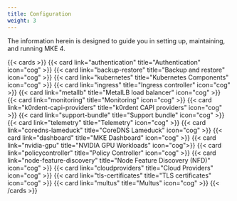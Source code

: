 ```yaml
---
title: Configuration
weight: 3
---
```


The information herein is designed to guide you in setting up, maintaining, and running MKE 4.

{{< cards >}}
{{< card link="authentication" title="Authentication" icon="cog" >}}
{{< card link="backup-restore" title="Backup and restore" icon="cog" >}}
{{< card link="kubernetes" title="Kubernetes Components" icon="cog" >}}
{{< card link="ingress" title="Ingress controller" icon="cog" >}}
{{< card link="metallb" title="MetalLB load balancer" icon="cog" >}}
{{< card link="monitoring" title="Monitoring" icon="cog" >}}
{{< card link="k0rdent-capi-providers" title="k0rdent CAPI providers" icon="cog" >}}
{{< card link="support-bundle" title="Support bundle" icon="cog" >}}
{{< card link="telemetry" title="Telemetry" icon="cog" >}}
{{< card link="coredns-lameduck" title="CoreDNS Lameduck" icon="cog" >}}
{{< card link="dashboard" title="MKE Dashboard" icon="cog" >}}
{{< card link="nvidia-gpu" title="NVIDIA GPU Workloads" icon="cog">}}
{{< card link="policycontroller" title="Policy Controller"
icon="cog" >}}
{{< card link="node-feature-discovery" title="Node Feature Discovery (NFD)" icon="cog" >}}
{{< card link="cloudproviders" title="Cloud Providers" icon="cog" >}}
{{< card link="tls-certificates" title="TLS certificates" icon="cog" >}}
{{< card link="multus" title="Multus" icon="cog" >}}
{{< /cards >}}
